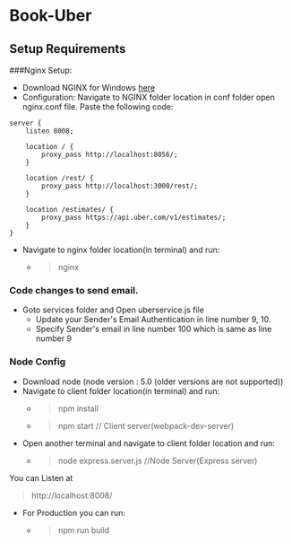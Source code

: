 # Book-Uber

## Setup Requirements

###Nginx Setup:

- Download NGINX for Windows [here](http://nginx.org/en/download.html)
- Configuration: Navigate to NGINX folder location in conf folder open nginx.conf file. Paste the following code:

```
server {
    listen 8008;
	
	location / {
        proxy_pass http://localhost:8056/;
    }
	
	location /rest/ {
		proxy_pass http://localhost:3000/rest/;
	}

    location /estimates/ {
        proxy_pass https://api.uber.com/v1/estimates/;
    } 
}

```
- Navigate to nginx folder location(in terminal) and run:
  * > nginx

### Code changes to send email.
- Goto services folder and Open uberservice.js file
  * Update your Sender's Email Authentication in line number 9, 10.
  * Specify Sender's email in line number 100 which is same as line number 9
  
### Node Config
- Download node (node version : 5.0 (older versions are not supported))
- Navigate to client folder location(in terminal) and run:
  * > npm install
  * > npm start // Client server(webpack-dev-server)
- Open another terminal and navigate to client folder location and run:
  * > node express.server.js //Node Server(Express server)

You can Listen at

> http://localhost:8008/



- For Production you can run:
  * > npm run build

